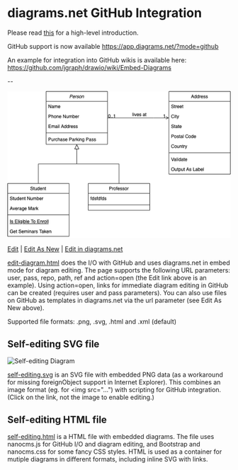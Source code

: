 # diagrams.net GitHub Integration

Please read <a href="https://github.com/jgraph/drawio-integration" target="_blank">this</a> for a high-level introduction.

GitHub support is now available https://app.diagrams.net/?mode=github

An example for integration into GitHub wikis is available here: https://github.com/jgraph/drawio/wiki/Embed-Diagrams

--

![Diagram](https://github.com/frevib/drawio-github/blob/master/diagram.png)

<a href="http://jgraph.github.io/drawio-github/edit-diagram.html?repo=drawio-github&path=diagram.png" target="_blank">Edit</a> | <a href="https://app.diagrams.net/#Uhttps%3A%2F%2Fraw.githubusercontent.com%2Fjgraph%2Fdrawio-github%2Fmaster%2Fdiagram.png" target="_blank">Edit As New</a> | <a href="https://app.diagrams.net/#Hjgraph%2Fdrawio-github%2Fmaster%2Fdiagram.png" target="_blank">Edit in diagrams.net</a>

<a href="http://jgraph.github.io/drawio-github/edit-diagram.html" target="_blank">edit-diagram.html</a> does the I/O with GitHub and uses diagrams.net in embed mode for diagram editing. The page supports the following URL parameters: user, pass, repo, path, ref and action=open (the Edit link above is an example). Using action=open, links for immediate diagram editing in GitHub can be created (requires user and pass parameters). You can also use files on GitHub as templates in diagrams.net via the url parameter (see Edit As New above).

Supported file formats: .png, .svg, .html and .xml (default)

## Self-editing SVG file

![Self-editing Diagram](http://jgraph.github.io/drawio-github/self-editing.svg)

<a href="http://jgraph.github.io/drawio-github/self-editing.svg" target="_blank">self-editing.svg</a> is an SVG file with embedded PNG data (as a workaround for missing foreignObject support in Internet Explorer). This combines an image format (eg. for <img src="...") with scripting for GitHub integration. (Click on the link, not the image to enable editing.)

## Self-editing HTML file

<a href="http://jgraph.github.io/drawio-github/self-editing.html" target="_blank">self-editing.html</a> is a HTML file with embedded diagrams. The file uses nanocms.js for GitHub I/O and diagram editing, and Bootstrap and nanocms.css for some fancy CSS styles. HTML is used as a container for mutiple diagrams in different formats, including inline SVG with links.
